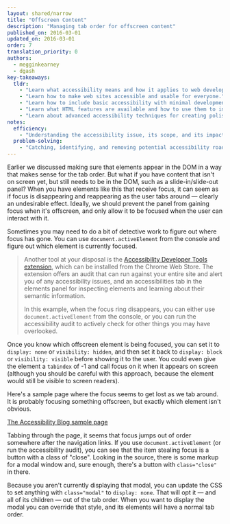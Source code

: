 ```yaml
---
layout: shared/narrow
title: "Offscreen Content"
description: "Managing tab order for offscreen content"
published_on: 2016-03-01
updated_on: 2016-03-01
order: 7
translation_priority: 0
authors:
  - megginkearney
  - dgash
key-takeaways:
  tldr: 
    - "Learn what accessibility means and how it applies to web development."
    - "Learn how to make web sites accessible and usable for everyone."
    - "Learn how to include basic accessibility with minimal development impace."
    - "Learn what HTML features are available and how to use them to improve accessibility."
    - "Learn about advanced accessibility techniques for creating polished accessibility experiences."
notes:
  efficiency:
    - "Understanding the accessibility issue, its scope, and its impact can make you a better web developer."
  problem-solving:
    - "Catching, identifying, and removing potential accessibility roadblocks before they happen can improve your development process and reduce maintenance requirements."
---
```


Earlier we discussed making sure that elements appear in the DOM in a way that makes sense for the tab order. But what if you have content that isn't on screen yet, but still needs to be in the DOM, such as a slide-in/slide-out panel? When you have elements like this that receive focus, it can seem as if focus is disappearing and reappearing as the user tabs around &mdash; clearly an undesirable effect. Ideally, we should prevent the panel from gaining focus when it's offscreen, and only allow it to be focused when the user can interact with it.

Sometimes you may need to do a bit of detective work to figure out where focus has gone. You can use `document.activeElement` from the console and figure out which element is currently focused. 

>Another tool at your disposal is the [Accessibility Developer Tools extension](https://chrome.google.com/webstore/search/accessibility%20developer%20tools), which can be installed from the Chrome Web Store. The extension offers an audit that can run against your entire site and alert you of any accessibility issues, and an accessibilities tab in the elements panel for inspecting elements and learning about their semantic information.
>
>In this example, when the focus ring disappears, you can either use `document.activeElement` from the console, or you can run the accessibility audit to actively check for other things you may have overlooked.

Once you know which offscreen element is being focused, you can set it to `display: none` or `visibility: hidden`, and then set it back to `display: block` or `visibility: visible` before showing it to the user. You could even give the element a `tabindex` of -1 and call focus on it when it appears on screen (although you should be careful with this approach, because the element would still be visible to screen readers).

Here's a sample page where the focus seems to get lost as we tab around. It is probably focusing something offscreen, but exactly which element isn't obvious.

[The Accessibility Blog sample page](http://robdodson.github.io/udacity-a11y/lesson2-focus/04-offscreen-content/)

Tabbing through the page, it seems that focus jumps out of order somewhere after the navigation links. If you use `document.activeElement` (or run the accessibility audit), you can see that the item stealing focus is a button with a class of "close". Looking in the source, there is some markup for a modal window and, sure enough, there's a button with `class="close"` in there. 

Because you aren't currently displaying that modal, you can update the CSS to set anything with `class="modal"` to `display: none`. That will opt it &mdash; and all of its children &mdash; out of the tab order. When you want to display the modal you can override that style, and its elements will have a normal tab order.

